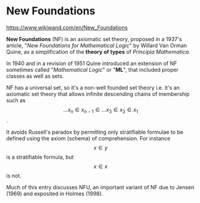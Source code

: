 # New Foundations

https://www.wikiwand.com/en/New_Foundations

**New Foundations** (NF) is an axiomatic set theory, proposed in a 1937's article, "_New Foundations for Mathematical Logic_" by Willard Van Orman Quine, as a simplification of the **theory of types** of _Principia Mathematica_.

In 1940 and in a revision of 1951 Quine introduced an extension of NF sometimes called "_Mathematical Logic_" or "**ML**", that included proper classes as well as sets.

NF has a universal set, so it's a non-well founded set theory i.e. it's an axiomatic set theory that allows infinite descending chains of membership such as $$\dots x_n \in x_{n-1} \in \dots x_3\in x_2 \in x_1$$.

It avoids Russell's paradox by permitting only stratifiable formulae to be defined using the axiom (schema) of comprehension. For instance $$x \in y$$ is a stratifiable formula, but $$x \in x$$ is not.


Much of this entry discusses NFU, an important variant of NF due to Jensen (1969) and exposited in Holmes (1998).
